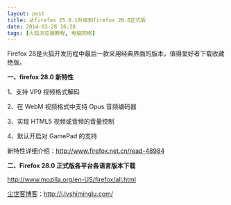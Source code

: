 ```yaml
---
layout: post
title: 从firefox 25.0.1升级到firefox 28.0正式版
date: 2014-03-28 16:28
tags: [火狐浏览器教程, 电脑网络]
---
```

Firefox 28是火狐开发历程中最后一款采用经典界面的版本，值得爱好者下载收藏绝版。

<strong>一、firefox 28.0 新特性</strong>

1、支持 VP9 视频格式解码

2、在 WebM 视频格式中支持 Opus 音频编码器

3、实现 HTML5 视频或音频的音量控制

4、默认开启对 GamePad 的支持

新特性详细介绍：<a href="http://www.firefox.net.cn/read-48984" target="_blank">http://www.firefox.net.cn/read-48984</a>

<strong>二、Firefox 28.0 正式版各平台各语言版本下载</strong>

<a href="http://www.mozilla.org/en-US/firefox/all.html" target="_blank">http://www.mozilla.org/en-US/firefox/all.html</a>

<a href="http://i.lvshiminglu.com/">尘世客博客</a>：<a href="http://i.lvshiminglu.com/">http://i.lvshiminglu.com/</a>

